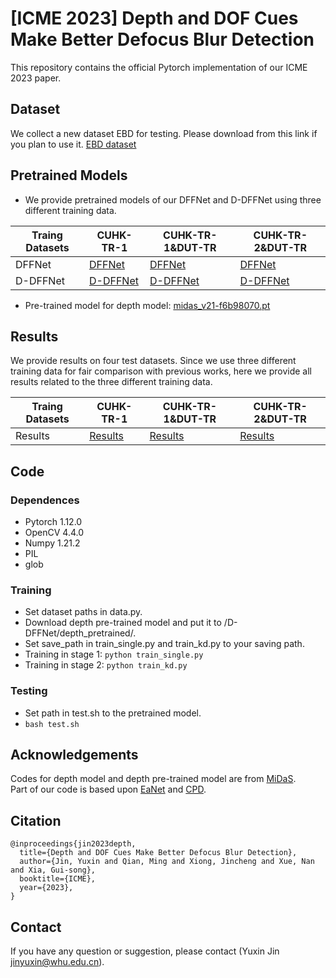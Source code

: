 # [ICME 2023] Depth and DOF Cues Make Better Defocus Blur Detection

This repository contains the official Pytorch implementation of our ICME 2023 paper.

## Dataset
We collect a new dataset EBD for testing. Please download from this link if you plan to use it. [EBD dataset](https://pan.baidu.com/s/1mL9gYu-2tnKR4lQoB3jAOA?pwd=cqoz) 

## Pretrained Models
* We provide pretrained models of our DFFNet and D-DFFNet using three different training data.

 Traing Datasets | CUHK-TR-1  | CUHK-TR-1&DUT-TR | CUHK-TR-2&DUT-TR
 ---- | ----- | ------  |  ------
 DFFNet  |  [DFFNet](https://drive.google.com/file/d/10UhCeEEl7OYjwzHZZByPbe6WpxqnWtbR/view?usp=sharing)  | [DFFNet](https://drive.google.com/file/d/1GN-HZ_lSZg25iX8d0fEx0qFZKXjCEhwc/view?usp=sharing) | [DFFNet](https://drive.google.com/file/d/1qiSoClOHZ9jV6qcaTOr6-QSh0ySwCsaX/view?usp=sharing)
 D-DFFNet  | [D-DFFNet](https://drive.google.com/file/d/1BRWXt8xphFv6AQDZwan4umm9EX3X4E2x/view?usp=sharing) | [D-DFFNet](https://drive.google.com/file/d/1NmrA8amNLkI-QPIq_N0Ti36Su7ungMo1/view?usp=share_link)  |[D-DFFNet](https://drive.google.com/file/d/1hU81jbHG-55HmaSgb0_GXOKhRC-enL8Q/view?usp=sharing) 
 * Pre-trained model for depth model: [midas_v21-f6b98070.pt](https://drive.google.com/file/d/1puxWdaUYayZhjf9WGGCwhMfkapl71eeB/view?usp=sharing)


## Results
We provide results on four test datasets. Since we use three different training data for fair comparison with previous works, here we provide all results related to the three different training data.

Traing Datasets | CUHK-TR-1  | CUHK-TR-1&DUT-TR | CUHK-TR-2&DUT-TR
 ---- | ----- | ------  |  ------
 Results  |[Results](https://drive.google.com/file/d/1ncVmYz26pmu_yS_J0Jbe15yvxJDQU3cS/view?usp=sharing) |[Results](https://drive.google.com/file/d/1tLC7zkD2oFu7hsjHA0w615rKqX6bgtAg/view?usp=share_link)  |[Results](https://drive.google.com/file/d/1nfH4l-E2yZuxTd-qh3sRHtYcCZPJW_tR/view?usp=sharing)


## Code

### Dependences
* Pytorch 1.12.0
* OpenCV 4.4.0
* Numpy 1.21.2
* PIL
* glob

### Training
* Set dataset paths in data.py.
* Download depth pre-trained model and put it to /D-DFFNet/depth_pretrained/.
* Set save_path in train_single.py and train_kd.py to your saving path.
* Training in stage 1:
`python train_single.py`
* Training in stage 2:
`python train_kd.py`


### Testing
* Set path in test.sh to the pretrained model.
* `bash test.sh`

## Acknowledgements
Codes for depth model and depth pre-trained model are from [MiDaS](https://github.com/isl-org/MiDaS).  
Part of our code is based upon [EaNet](https://github.com/geovsion/EaNet) and [CPD](https://github.com/wuzhe71/CPD).

## Citation

```
@inproceedings{jin2023depth,
  title={Depth and DOF Cues Make Better Defocus Blur Detection},
  author={Jin, Yuxin and Qian, Ming and Xiong, Jincheng and Xue, Nan and Xia, Gui-song},
  booktitle={ICME},
  year={2023},
}
```

## Contact
If you have any question or suggestion, please contact (Yuxin Jin jinyuxin@whu.edu.cn).


